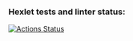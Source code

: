 ### Hexlet tests and linter status:
[![Actions Status](https://github.com/gorelikova1993/java-project-99/actions/workflows/hexlet-check.yml/badge.svg)](https://github.com/gorelikova1993/java-project-99/actions)